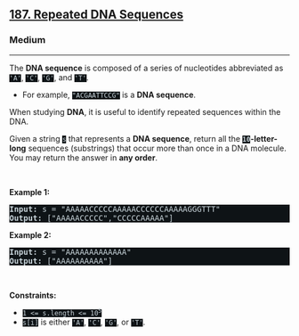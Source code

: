 <h2><a href="https://leetcode.com/problems/repeated-dna-sequences/">187. Repeated DNA Sequences</a></h2><h3>Medium</h3><hr><div><p>The <strong>DNA sequence</strong> is composed of a series of nucleotides abbreviated as <code style="background-color: rgb(14, 19, 22) !important; color: rgb(201, 212, 218) !important;">'A'</code>, <code style="background-color: rgb(14, 19, 22) !important; color: rgb(201, 212, 218) !important;">'C'</code>, <code style="background-color: rgb(14, 19, 22) !important; color: rgb(201, 212, 218) !important;">'G'</code>, and <code style="background-color: rgb(14, 19, 22) !important; color: rgb(201, 212, 218) !important;">'T'</code>.</p>

<ul>
	<li>For example, <code style="background-color: rgb(14, 19, 22) !important; color: rgb(201, 212, 218) !important;">"ACGAATTCCG"</code> is a <strong>DNA sequence</strong>.</li>
</ul>

<p>When studying <strong>DNA</strong>, it is useful to identify repeated sequences within the DNA.</p>

<p>Given a string <code style="background-color: rgb(14, 19, 22) !important; color: rgb(201, 212, 218) !important;">s</code> that represents a <strong>DNA sequence</strong>, return all the <strong><code style="background-color: rgb(14, 19, 22) !important; color: rgb(201, 212, 218) !important;">10</code>-letter-long</strong> sequences (substrings) that occur more than once in a DNA molecule. You may return the answer in <strong>any order</strong>.</p>

<p>&nbsp;</p>
<p><strong>Example 1:</strong></p>
<pre style="background-color: rgb(14, 19, 22) !important; color: rgb(200, 212, 218) !important;"><strong>Input:</strong> s = "AAAAACCCCCAAAAACCCCCCAAAAAGGGTTT"
<strong>Output:</strong> ["AAAAACCCCC","CCCCCAAAAA"]
</pre><p><strong>Example 2:</strong></p>
<pre style="background-color: rgb(14, 19, 22) !important; color: rgb(200, 212, 218) !important;"><strong>Input:</strong> s = "AAAAAAAAAAAAA"
<strong>Output:</strong> ["AAAAAAAAAA"]
</pre>
<p>&nbsp;</p>
<p><strong>Constraints:</strong></p>

<ul>
	<li><code style="background-color: rgb(14, 19, 22) !important; color: rgb(201, 212, 218) !important;">1 &lt;= s.length &lt;= 10<sup>5</sup></code></li>
	<li><code style="background-color: rgb(14, 19, 22) !important; color: rgb(201, 212, 218) !important;">s[i]</code> is either <code style="background-color: rgb(14, 19, 22) !important; color: rgb(201, 212, 218) !important;">'A'</code>, <code style="background-color: rgb(14, 19, 22) !important; color: rgb(201, 212, 218) !important;">'C'</code>, <code style="background-color: rgb(14, 19, 22) !important; color: rgb(201, 212, 218) !important;">'G'</code>, or <code style="background-color: rgb(14, 19, 22) !important; color: rgb(201, 212, 218) !important;">'T'</code>.</li>
</ul>
</div>